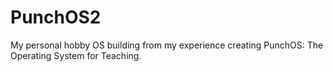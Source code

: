 # PunchOS2
My personal hobby OS building from my experience creating PunchOS: The Operating System for Teaching.
